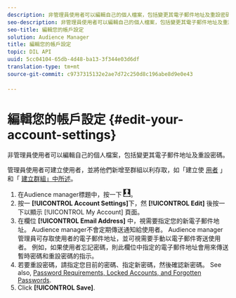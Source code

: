 ```yaml
---
description: 非管理員使用者可以編輯自己的個人檔案，包括變更其電子郵件地址及重設密碼。
seo-description: 非管理員使用者可以編輯自己的個人檔案，包括變更其電子郵件地址及重設密碼。
seo-title: 編輯您的帳戶設定
solution: Audience Manager
title: 編輯您的帳戶設定
topic: DIL API
uuid: 5cc04104-65db-4d48-ba13-3f344e03d6df
translation-type: tm+mt
source-git-commit: c9737315132e2ae7d72c250d8c196abe8d9e0e43

---
```



# 編輯您的帳戶設定 {#edit-your-account-settings}

非管理員使用者可以編輯自己的個人檔案，包括變更其電子郵件地址及重設密碼。

<!-- t_edit_account_settings.xml -->

管理員使用者可建立使用者，並將他們新增至群組以利存取，如「建立使 [用者](../../features/administration/administration-overview.md#create-users) 」和「 [建立群組」中所述](../../features/administration/administration-overview.md#create-group)。

1. 在Audience manager標題中，按一下 ![](assets/icon_profile.png)。
1. 按一 **[!UICONTROL Account Settings]**&#x200B;下，然 **[!UICONTROL Edit]** 後按一下以顯示 [!UICONTROL My Account] 頁面。
1. 在欄位 **[!UICONTROL Email Address]** 中，視需要指定您的新電子郵件地址。 Audience manager不會定期傳送通知給使用者。 Audience manager管理員可存取使用者的電子郵件地址，並可視需要手動以電子郵件寄送使用者。 例如，如果使用者忘記密碼，則此欄位中指定的電子郵件地址會用來傳送暫時密碼和重設密碼的指示。
1. 若要重設密碼，請指定您目前的密碼、指定新密碼，然後確認新密碼。
See also, [Password Requirements, Locked Accounts, and Forgotten Passwords](../../reference/password-requirements.md).
1. Click **[!UICONTROL Save]**.
